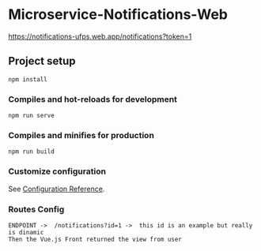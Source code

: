 # Microservice-Notifications-Web  

https://notifications-ufps.web.app/notifications?token=1

## Project setup
```
npm install
```

### Compiles and hot-reloads for development
```
npm run serve
```

### Compiles and minifies for production
```
npm run build
```

### Customize configuration
See [Configuration Reference](https://cli.vuejs.org/config/).

### Routes Config 
```
ENDPOINT ->  /notifications?id=1 ->  this id is an example but really is dinamic
Then the Vue.js Front returned the view from user
```
